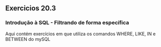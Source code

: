 <h2>Exercicios 20.3</h2>
<h3>Introdução à SQL - Filtrando de forma específica</h3>

<p>Aqui contém exercícios em que utiliza os comandos WHERE, LIKE, IN e BETWEEN do mySQL</p>



